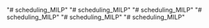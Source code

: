 "# scheduling_MILP" 
"# scheduling_MILP" 
"# scheduling_MILP" 
"# scheduling_MILP" 
"# scheduling_MILP" 
"# scheduling_MILP" 

